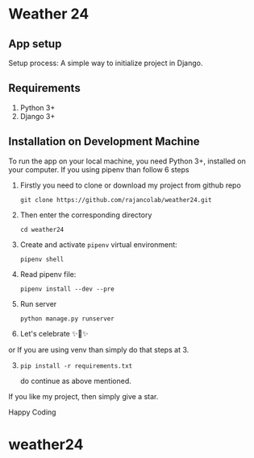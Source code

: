 # Weather 24

## App setup
Setup process: A simple way to initialize project in Django.

## Requirements

1.  Python 3+
2.  Django 3+

## Installation on Development Machine

To run the app on your local machine, you need Python 3+, installed on your computer. If you using pipenv than follow 6 steps

1. Firstly you need to clone or download my project from github repo
	```shell
    git clone https://github.com/rajancolab/weather24.git
    ```
2. Then enter the corresponding directory

	```shell
    cd weather24
    ```

3.  Create and activate `pipenv` virtual environment:

        pipenv shell

4.  Read pipenv file:
    ```shell
    pipenv install --dev --pre
    ```
5.	Run server
    ```shell
    python manage.py runserver
    ```
6. Let's celebrate ✨🍰✨


or If you are using venv than simply do that steps at 3.

3.	```shell
    pip install -r requirements.txt
    ``` 
    do continue as above mentioned.


If you like my project, then simply give a star.

Happy Coding 

# weather24
